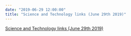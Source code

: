 ```yaml
---
date: "2019-06-29 12:00:00"
title: "Science and Technology links (June 29th 2019)"
---
```


[Science and Technology links (June 29th 2019)](/lemire/blog/2019/06-29-science-and-technology-links-june-29th-2019)

